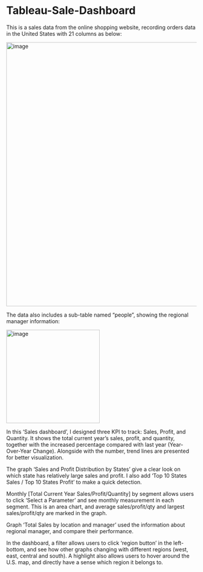 # Tableau-Sale-Dashboard

This is a sales data from the online shopping website, recording orders data in the United States with 21 columns as below:

<img width="698" alt="image" src="https://github.com/DoraZhuu/Tableau-Sale-Dashboard/assets/123046925/fad9233a-e3b9-4296-8bca-faeedc2afaf3">

The data also includes a sub-table named “people”, showing the regional manager information:


<img width="247" alt="image" src="https://github.com/DoraZhuu/Tableau-Sale-Dashboard/assets/123046925/b3c9526f-8209-4cb2-be33-4200c44d5967">

In this ‘Sales dashboard’, I designed three KPI to track: Sales, Profit, and Quantity. It shows the total current year’s sales, profit, and quantity, together with the increased percentage compared with last year (Year-Over-Year Change). Alongside with the number, trend lines are presented for better visualization.

The graph ‘Sales and Profit Distribution by States’ give a clear look on which state has relatively large sales and profit. I also add ‘Top 10 States Sales / Top 10 States Profit’ to make a quick detection.

Monthly [Total Current Year Sales/Profit/Quantity] by segment allows users to click ‘Select a Parameter’ and see monthly measurement in each segment. This is an area chart, and average sales/profit/qty and largest sales/profit/qty are marked in the graph.

Graph ‘Total Sales by location and manager’ used the information about regional manager, and compare their performance.

In the dashboard, a filter allows users to click ‘region button’ in the left-bottom, and see how other graphs changing with different regions (west, east, central and south). A highlight also allows users to hover around the U.S. map, and directly have a sense which region it belongs to.
